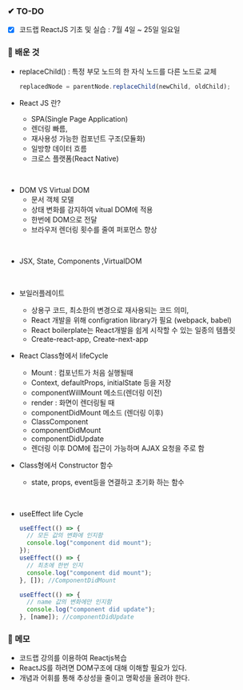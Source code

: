 ### ✔ TO-DO

- [x] 코드랩 ReactJS 기초 및 실습 : 7월 4일 ~ 25일 일요일

### 💾 배운 것

- replaceChild() : 특정 부모 노드의 한 자식 노드를 다른 노드로 교체

  ```javascript
  replacedNode = parentNode.replaceChild(newChild, oldChild);
  ```

- React JS 란?

  - SPA(Single Page Application)
  - 렌더링 빠름,
  - 재사용성 가능한 컴포넌트 구조(모듈화)
  - 일방향 데이터 흐름
  - 크로스 플랫폼(React Native)

<br/>

- DOM VS Virtual DOM
  - 문서 객체 모델
  - 상태 변화를 감지하여 vitual DOM에 적용
  - 한번에 DOM으로 전달
  - 브라우저 렌더링 횟수를 줄여 퍼포먼스 향상

<br/>

- JSX, State, Components ,VirtualDOM

<br/>

- 보일러플레이트

  - 상용구 코드, 최소한의 변경으로 재사용되는 코드 의미,
  - React 개발을 위해 configration library가 필요 (webpack, babel)
  - React boilerplate는 React개발을 쉽게 시작할 수 있는 일종의 템플릿
  - Create-react-app, Create-next-app

- React Class형에서 lifeCycle

  - Mount : 컴포넌트가 처음 실행될때
  - Context, defaultProps, initialState 등을 저장
  - componentWillMount 메소드(렌더링 이전)
  - render : 화면이 렌더링될 때
  - componentDidMount 메소드 (렌더링 이후)
  - ClassComponent
  - componentDidMount
  - componentDidUpdate
  - 렌더링 이후 DOM에 접근이 가능하며 AJAX 요청을 주로 함

- Class형에서 Constructor 함수
  - state, props, event등을 연결하고 초기화 하는 함수

<br />

- useEffect life Cycle

  ```javascript
  useEffect(() => {
    // 모든 값의 변화에 인지함
    console.log("component did mount");
  });
  useEffect(() => {
    // 최초에 한번 인지
    console.log("component did mount");
  }, []); //ComponentDidMount

  useEffect(() => {
    // name 값의 변화에만 인지함
    console.log("component did update");
  }, [name]); //componentDidUpdate
  ```

### 📝 메모

- 코드랩 강의를 이용하여 Reactjs복습
- ReactJS를 하려면 DOM구조에 대해 이해할 필요가 있다.
- 개념과 어휘를 통해 추상성을 줄이고 명확성을 올려야 한다.
